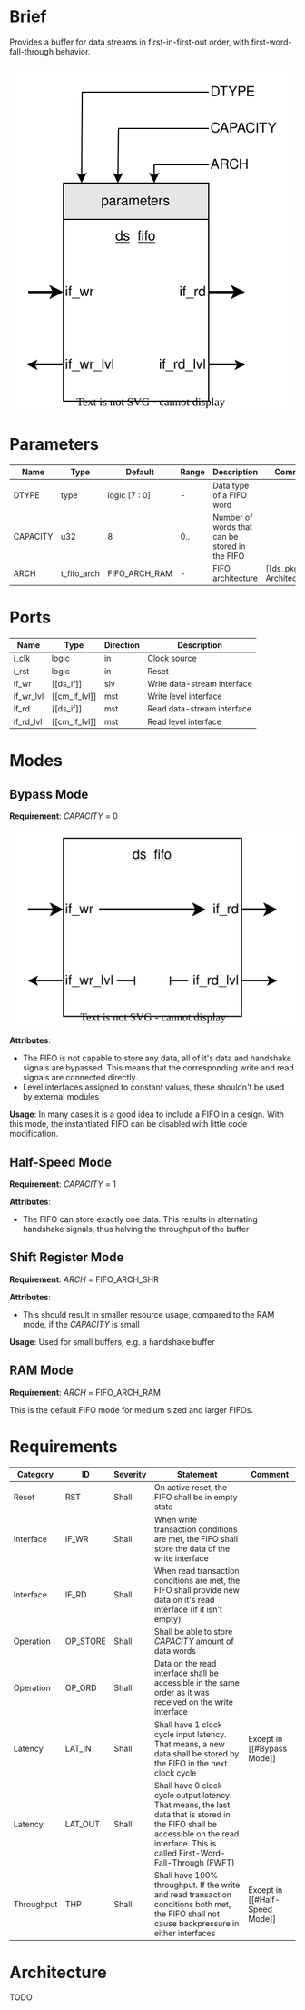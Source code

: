 # Brief
Provides a buffer for data streams in first-in-first-out order, with first-word-fall-through behavior.

![alt text](draw/ds_fifo_top.drawio.svg)
# Parameters
| Name     | Type        | Default       | Range | Description                                    | Comment        |
| -------- | ----------- | ------------- | ----- | ---------------------------------------------- | -------------- |
| DTYPE    | type        | logic [7 : 0] | -     | Data type of a FIFO word                       |                |
| CAPACITY | u32         | 8             | 0..   | Number of words that can be stored in the FIFO |                |
| ARCH     | t_fifo_arch | FIFO_ARCH_RAM | -     | FIFO architecture                              | [[ds_pkg#FIFO Architecture]] |
# Ports
| Name      | Type          | Direction | Description                 |
| --------- | ------------- | --------- | --------------------------- |
| i_clk     | logic         | in        | Clock source                |
| i_rst     | logic         | in        | Reset                       |
| if_wr     | [[ds_if]]     | slv       | Write data-stream interface |
| if_wr_lvl | [[cm_if_lvl]] | mst       | Write level interface       |
| if_rd     | [[ds_if]]     | mst       | Read data-stream interface  |
| if_rd_lvl | [[cm_if_lvl]] | mst       | Read level interface        |
# Modes
## Bypass Mode
**Requirement**: *CAPACITY* = 0

![alt text](draw/ds_fifo_bypass.drawio.svg)

**Attributes**:
- The FIFO is not capable to store any data, all of it's data and handshake signals are bypassed. This means that the corresponding write and read signals are connected directly.
- Level interfaces assigned to constant values, these shouldn't be used by external modules

**Usage**: In many cases it is a good idea to include a FIFO in a design. With this mode, the instantiated FIFO can be disabled with little code modification.
## Half-Speed Mode
**Requirement**: *CAPACITY* = 1

**Attributes**:
- The FIFO can store exactly one data. This results in alternating handshake signals, thus halving the throughput of the buffer
## Shift Register Mode
**Requirement**: *ARCH* = FIFO_ARCH_SHR

**Attributes**:
- This should result in smaller resource usage, compared to the RAM mode, if the *CAPACITY* is small

**Usage**: Used for small buffers, e.g. a handshake buffer
## RAM Mode
**Requirement**: *ARCH* = FIFO_ARCH_RAM

This is the default FIFO mode for medium sized and larger FIFOs.
# Requirements
| Category   | ID       | Severity | Statement                                                                                                                                                                              | Comment                        |
| ---------- | -------- | -------- | -------------------------------------------------------------------------------------------------------------------------------------------------------------------------------------- | ------------------------------ |
| Reset      | RST      | Shall    | On active reset, the FIFO shall be in empty state                                                                                                                                      |                                |
| Interface  | IF_WR    | Shall    | When write transaction conditions are met, the FIFO shall store the data of the write interface                                                                                        |                                |
| Interface  | IF_RD    | Shall    | When read transaction conditions are met, the FIFO shall provide new data on it's read interface (if it isn't empty)                                                                   |                                |
| Operation  | OP_STORE | Shall    | Shall be able to store *CAPACITY* amount of data words                                                                                                                                 |                                |
| Operation  | OP_ORD   | Shall    | Data on the read interface shall be accessible in the same order as it was received on the write interface                                                                             |                                |
| Latency    | LAT_IN   | Shall    | Shall have 1 clock cycle input latency. That means, a new data shall be stored by the FIFO in the next clock cycle                                                                     | Except in [[#Bypass Mode]]     |
| Latency    | LAT_OUT  | Shall    | Shall have 0 clock cycle output latency. That means, the last data that is stored in the FIFO shall be accessible on the read interface. This is called First-Word-Fall-Through (FWFT) |                                |
| Throughput | THP      | Shall    | Shall have 100% throughput. If the write and read transaction conditions both met, the FIFO shall not cause backpressure in either interfaces                                          | Except in [[#Half-Speed Mode]] |
# Architecture                                                                 
TODO